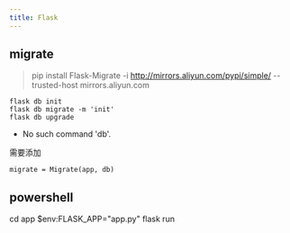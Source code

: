 ```yaml
---
title: Flask
---
```

## migrate

> pip install Flask-Migrate -i http://mirrors.aliyun.com/pypi/simple/ --trusted-host mirrors.aliyun.com

```
flask db init
flask db migrate -m 'init'
flask db upgrade

```



* No such command 'db'.

需要添加

```
migrate = Migrate(app, db)
```




## powershell

cd app
$env:FLASK_APP="app.py"
flask run



